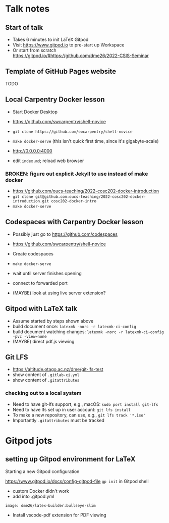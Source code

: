 # Talk notes

## Start of talk

- Takes 6 minutes to init LaTeX Gitpod
- Visit https://www.gitpod.io to pre-start up Workspace
- Or start from scratch https://gitpod.io/#https://github.com/dme26/2022-CSIS-Seminar 

## Template of GitHub Pages website

TODO

## Local Carpentry Docker lesson

- Start Docker Desktop

- https://github.com/swcarpentry/shell-novice
- `git clone https://github.com/swcarpentry/shell-novice`
- `make docker-serve` (this isn't quick first time, since it's gigabyte-scale)
- http://0.0.0.0:4000
- edit `index.md`; reload web browser

### BROKEN: figure out explicit Jekyll to use instead of make docker
- https://github.com/oucs-teaching/2022-cosc202-docker-introduction
- `git clone git@github.com:oucs-teaching/2022-cosc202-docker-introduction.git cosc202-docker-intro`
- `make docker-serve`

## Codespaces with Carpentry Docker lesson

- Possibly just go to https://github.com/codespaces

- https://github.com/swcarpentry/shell-novice
- Create codespaces
- `make docker-serve`
- wait until server finishes opening
- connect to forwarded port
- (MAYBE) look at using live server extension?

## Gitpod with LaTeX talk

- Assume started by steps shown above
- build document once: `latexmk -norc -r latexmk-ci-config`
- build document watching changes: `latexmk -norc -r latexmk-ci-config -pvc -view=none`
- (MAYBE) direct pdf.js viewing

## Git LFS

- https://altitude.otago.ac.nz/dme/git-lfs-test
- show content of `.gitlab-ci.yml`
- show content of `.gitattributes`

### checking out to a local system
- Need to have git-lfs support, e.g., macOS: `sudo port install git-lfs`
- Need to have lfs set up in user account: `git lfs install`
- To make a new repository, can use, e.g., `git lfs track '*.iso'`
- Importantly `.gitattributes` must be tracked

# Gitpod jots

## setting up Gitpod environment for LaTeX
Starting a new Gitpod configuration

https://www.gitpod.io/docs/config-gitpod-file
`gp init` in Gitpod shell

- custom Docker didn't work
- add into .gitpod.yml
```
image: dme26/latex-builder:bullseye-slim
```

- Install vscode-pdf extension for PDF viewing
